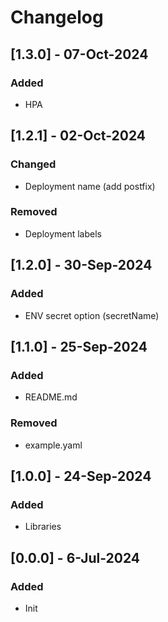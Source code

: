 # Changelog

## [1.3.0] - 07-Oct-2024
### Added
- HPA

## [1.2.1] - 02-Oct-2024
### Changed
- Deployment name (add postfix)
### Removed
- Deployment labels

## [1.2.0] - 30-Sep-2024
### Added
- ENV secret option (secretName)

## [1.1.0] - 25-Sep-2024
### Added
- README.md
### Removed
- example.yaml

## [1.0.0] - 24-Sep-2024
### Added
- Libraries

## [0.0.0] - 6-Jul-2024
### Added
- Init
